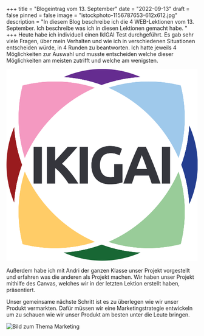 +++
title = "Blogeintrag vom 13. September"
date = "2022-09-13"
draft = false
pinned = false
image = "istockphoto-1156787653-612x612.jpg"
description = "In diesem Blog beschreibe ich die 4 WEB-Lektionen vom 13. September. Ich beschreibe was ich in diesen Lektionen gemacht habe. "
+++
Heute habe ich individuell einen IkIGAI Test durchgeführt. Es gab sehr viele Fragen, über mein Verhalten und wie ich in verschiedenen Situationen entscheiden würde, in 4 Runden zu beantworten. Ich hatte jeweils 4 Möglichkeiten zur Auswahl und musste entscheiden welche dieser Möglichkeiten am meisten zutrifft und welche am wenigsten. 

![](ikigai-logo.svg "IKIGAI Logo")

Außerdem habe ich mit Andri der ganzen Klasse unser Projekt vorgestellt und erfahren was die anderen als Projekt machen. Wir haben unser Projekt mithilfe des Canvas, welches wir in der letzten Lektion erstellt haben, präsentiert. 

Unser gemeinsame nächste Schritt ist es zu überlegen wie wir unser Produkt vermarkten. Dafür müssen wir eine Marketingstrategie entwickeln um zu schauen wie wir unser Produkt am besten unter die Leute bringen.

![](101563331.avif "Bild zum Thema Marketing")